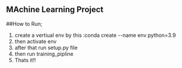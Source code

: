 ## MAchine Learning Project

##How to Run;
1. create a vertiual env by this :conda create --name env python=3.9
2. then activate env
3. after that run setup.py file
4. then run training_pipline
5. Thats it!!

